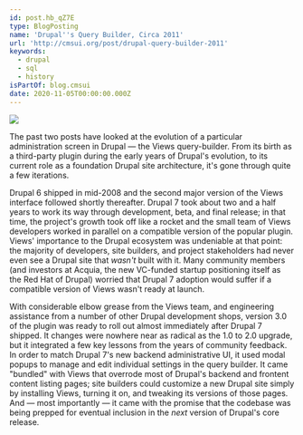 ```yaml
---
id: post.hb_qZ7E
type: BlogPosting
name: 'Drupal''s Query Builder, Circa 2011'
url: 'http://cmsui.org/post/drupal-query-builder-2011'
keywords:
  - drupal
  - sql
  - history
isPartOf: blog.cmsui
date: 2020-11-05T00:00:00.000Z
---
```

![](/_media/reprints/cmsui/drupal-query-builder-2011.png)

The past two posts have looked at the evolution of a particular administration screen in Drupal — the Views query-builder. From its birth as a third-party plugin during the early years of Drupal's evolution, to its current role as a foundation Drupal site architecture, it's gone through quite a few iterations.

Drupal 6 shipped in mid-2008 and the second major version of the Views interface followed shortly thereafter. Drupal 7 took about two and a half years to work its way through development, beta, and final release; in that time, the project's growth took off like a rocket and the small team of Views developers worked in parallel on a compatible version of the popular plugin. Views' importance to the Drupal ecosystem was undeniable at that point: the majority of developers, site builders, and project stakeholders had never even see a Drupal site that _wasn't_ built with it. Many community members (and investors at Acquia, the new VC-funded startup positioning itself as the Red Hat of Drupal) worried that Drupal 7 adoption would suffer if a compatible version of Views wasn't ready at launch.

With considerable elbow grease from the Views team, and engineering assistance from a number of other Drupal development shops, version 3.0 of the plugin was ready to roll out almost immediately after Drupal 7 shipped. It changes were nowhere near as radical as the 1.0 to 2.0 upgrade, but it integrated a few key lessons from the years of community feedback. In order to match Drupal 7's new backend administrative UI, it used modal popups to manage and edit individual settings in the query builder. It came "bundled" with Views that overrode most of Drupal's backend and frontent content listing pages; site builders could customize a new Drupal site simply by installing Views, turning it on, and tweaking its versions of those pages. And — most importantly — it came with the promise that the codebase was being prepped for eventual inclusion in the _next_ version of Drupal's core release.
